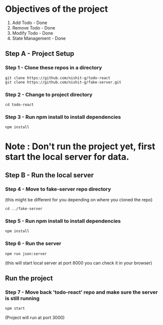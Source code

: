 # Objectives of the project
1. Add Todo - Done
2. Remove Todo - Done
3. Modify Todo - Done
4. State Management - Done


## Step A - Project Setup

### Step 1 - Clone these repos in a directory 
``` 
git clone https://github.com/nishit-g/todo-react
git clone https://github.com/nishit-g/fake-server.git

```

### Step 2 - Change to project directory
```
cd todo-react
```

### Step 3 - Run npm install to install dependencies
```
npm install
```

# Note : Don't run the project yet, first start the local server for data.


## Step B - Run the local server

### Step 4 - Move to fake-server repo directory
(this might be different for you depending on where you cloned the repo)
```
cd ../fake-server   
```

### Step 5 - Run npm install to install dependencies
```
npm install
```

### Step 6 - Run the server
```
npm run json:server
```
(this will start local server at port 8000 you can check it in your browser)

## Run the project
### Step 7 - Move back 'todo-react' repo and make sure the server is still running
```
npm start
```

(Project will run at port 3000)
